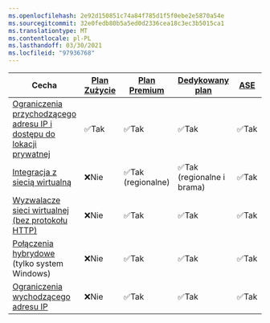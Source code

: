 ```yaml
---
ms.openlocfilehash: 2e92d150851c74a84f785d1f5f0ebe2e5870a54e
ms.sourcegitcommit: 32e0fedb80b5a5ed0d2336cea18c3ec3b5015ca1
ms.translationtype: MT
ms.contentlocale: pl-PL
ms.lasthandoff: 03/30/2021
ms.locfileid: "97936768"
---
```



| Cecha |[Plan Zużycie](../articles/azure-functions/consumption-plan.md)|[Plan Premium](../articles/azure-functions/functions-premium-plan.md)|[Dedykowany plan](../articles/azure-functions/dedicated-plan.md)|[ASE](../articles/app-service/environment/intro.md)| [Kubernetes](../articles/azure-functions/functions-kubernetes-keda.md) |
|----------------|-----------|----------------|---------|-----------------------| ---|
|[Ograniczenia przychodzącego adresu IP i dostępu do lokacji prywatnej](../articles/azure-functions/functions-networking-options.md#inbound-access-restrictions)|✅Tak|✅Tak|✅Tak|✅Tak|✅Tak|
|[Integracja z siecią wirtualną](../articles/azure-functions/functions-networking-options.md#virtual-network-integration)|❌Nie|✅Tak (regionalne)|✅Tak (regionalne i brama)|✅Tak| ✅Tak|
|[Wyzwalacze sieci wirtualnej (bez protokołu HTTP)](../articles/azure-functions/functions-networking-options.md#virtual-network-triggers-non-http)|❌Nie| ✅Tak |✅Tak|✅Tak|✅Tak|
|[Połączenia hybrydowe](../articles/azure-functions/functions-networking-options.md#hybrid-connections) (tylko system Windows)|❌Nie|✅Tak|✅Tak|✅Tak|✅Tak|
|[Ograniczenia wychodzącego adresu IP](../articles/azure-functions/functions-networking-options.md#outbound-ip-restrictions)|❌Nie| ✅Tak|✅Tak|✅Tak|✅Opcję|